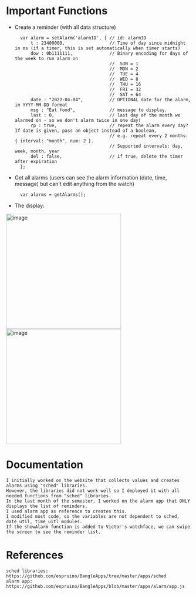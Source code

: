 # Important Functions
- Create a reminder (with all data structure)

        var alarm = setAlarm('alarmID', { // id: alarmID
            t : 23400000,                 // Time of day since midnight in ms (if a timer, this is set automatically when timer starts)
            dow : 0b1111111,              // Binary encoding for days of the week to run alarm on
                                          //  SUN = 1
                                          //  MON = 2
                                          //  TUE = 4
                                          //  WED = 8
                                          //  THU = 16
                                          //  FRI = 32
                                          //  SAT = 64
            date : "2022-04-04",          // OPTIONAL date for the alarm, in YYYY-MM-DD format
            msg : "Eat food",             // message to display.
            last : 0,                     // last day of the month we alarmed on - so we don't alarm twice in one day!
            rp : true,                    // repeat the alarm every day? If date is given, pass an object instead of a boolean,
                                          // e.g. repeat every 2 months: { interval: "month", num: 2 }.
                                          // Supported intervals: day, week, month, year
            del : false,                  // if true, delete the timer after expiration
        };
- Get all alarms (users can see the alarm information (date, time, message) but can't edit anything from the watch)

        var alarms = getAlarms();
- The display: 
<img width="313" alt="image" src="https://github.com/ugasmartwatch/watch/assets/82740685/20f2dfd9-ee15-4063-8319-5821826a9611">
<img width="313" alt="image" src="https://github.com/ugasmartwatch/watch/assets/82740685/42935096-438f-43cf-b095-4ae95077c2a4">
        
# Documentation
    I initially worked on the website that collects values and creates alarms using "sched" libraries.
    However, the libraries did not work well so I deployed it with all needed functions from "sched" libraries.
    In the last month of the semester, I worked on the alarm app that ONLY displays the list of reminders.
    I used alarm app as reference to creates this.
    I modified most code, so the variables are not dependent to sched, date_util, time_uitl modules.
    If the showAlarm function is added to Victor's watchface, we can swipe the screen to see the reminder list.

# References
    sched libraries: https://github.com/espruino/BangleApps/tree/master/apps/sched
    alarm app: https://github.com/espruino/BangleApps/blob/master/apps/alarm/app.js
